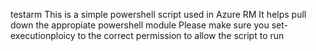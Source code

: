 testarm
This is a simple powershell script used in Azure RM
It helps pull down the appropiate powershell module
Please make sure you set-executionploicy to the correct permission to allow the script to run
